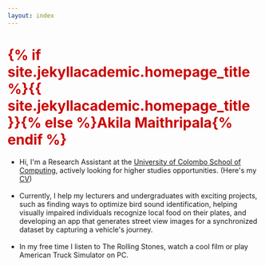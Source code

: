 ```yaml
---
layout: index
---
```


<h1 style="color: #cc0000;">{% if site.jekyllacademic.homepage_title %}{{ site.jekyllacademic.homepage_title }}{% else %}Akila Maithripala{% endif %}</h1> 

- Hi, I'm a Research Assistant at the [University of Colombo School of Computing](https://ucsc.cmb.ac.lk/), actively looking for higher studies opportunities. (Here's my [CV](https://drive.google.com/file/d/1lJ8QoJpzDV0izujdDpfMvUbd72Hq-0oc/view?usp=sharing)) <br><br>
- Currently, I help my lecturers and undergraduates with exciting projects, such as finding ways to optimize bird sound identification, helping visually impaired individuals recognize local food on their plates, and developing an app that generates street view images for a synchronized dataset by capturing a vehicle's journey.<br><br>
- In my free time I listen to The Rolling Stones, watch a cool film or play American Truck Simulator on PC.

